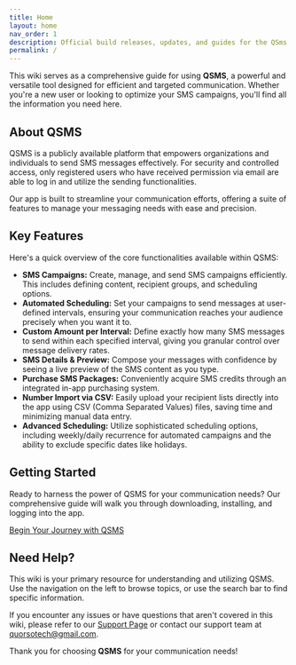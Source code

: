 ```yaml
---
title: Home
layout: home
nav_order: 1
description: Official build releases, updates, and guides for the QSms app — your solution for reliable SMS campaigns.
permalink: /
---
```


This wiki serves as a comprehensive guide for using **QSMS**, a powerful and versatile tool designed for efficient and targeted communication. Whether you're a new user or looking to optimize your SMS campaigns, you'll find all the information you need here.

## About QSMS

QSMS is a publicly available platform that empowers organizations and individuals to send SMS messages effectively. For security and controlled access, only registered users who have received permission via email are able to log in and utilize the sending functionalities.

Our app is built to streamline your communication efforts, offering a suite of features to manage your messaging needs with ease and precision.

## Key Features

Here's a quick overview of the core functionalities available within QSMS:

- **SMS Campaigns:** Create, manage, and send SMS campaigns efficiently. This includes defining content, recipient groups, and scheduling options.
- **Automated Scheduling:** Set your campaigns to send messages at user-defined intervals, ensuring your communication reaches your audience precisely when you want it to.
- **Custom Amount per Interval:** Define exactly how many SMS messages to send within each specified interval, giving you granular control over message delivery rates.
- **SMS Details & Preview:** Compose your messages with confidence by seeing a live preview of the SMS content as you type.
- **Purchase SMS Packages:** Conveniently acquire SMS credits through an integrated in-app purchasing system.
- **Number Import via CSV:** Easily upload your recipient lists directly into the app using CSV (Comma Separated Values) files, saving time and minimizing manual data entry.
- **Advanced Scheduling:** Utilize sophisticated scheduling options, including weekly/daily recurrence for automated campaigns and the ability to exclude specific dates like holidays.

## Getting Started

Ready to harness the power of QSMS for your communication needs? Our comprehensive guide will walk you through downloading, installing, and logging into the app.

[Begin Your Journey with QSMS](getting-started.html)

## Need Help?

This wiki is your primary resource for understanding and utilizing QSMS. Use the navigation on the left to browse topics, or use the search bar to find specific information.

If you encounter any issues or have questions that aren't covered in this wiki, please refer to our [Support Page](support.html) or contact our support team at [quorsotech@gmail.com](mailto:quorsotech@gmail.com).

Thank you for choosing **QSMS** for your communication needs!
